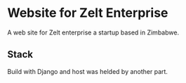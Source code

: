 # Website for Zelt Enterprise
A web site for Zelt enterprise a startup based in Zimbabwe.

## Stack
Build with Django and host was helded by another part.
